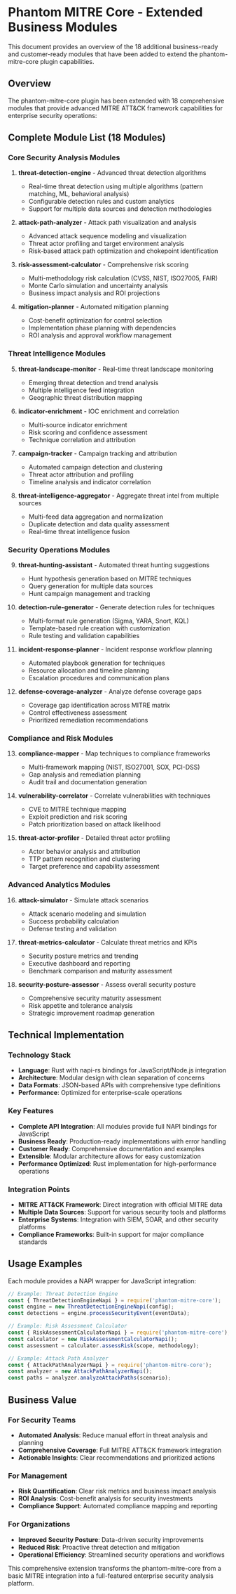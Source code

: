 # Phantom MITRE Core - Extended Business Modules

This document provides an overview of the 18 additional business-ready and customer-ready modules that have been added to extend the phantom-mitre-core plugin capabilities.

## Overview

The phantom-mitre-core plugin has been extended with 18 comprehensive modules that provide advanced MITRE ATT&CK framework capabilities for enterprise security operations:

## Complete Module List (18 Modules)

### Core Security Analysis Modules

1. **threat-detection-engine** - Advanced threat detection algorithms
   - Real-time threat detection using multiple algorithms (pattern matching, ML, behavioral analysis)
   - Configurable detection rules and custom analytics
   - Support for multiple data sources and detection methodologies

2. **attack-path-analyzer** - Attack path visualization and analysis  
   - Advanced attack sequence modeling and visualization
   - Threat actor profiling and target environment analysis
   - Risk-based attack path optimization and chokepoint identification

3. **risk-assessment-calculator** - Comprehensive risk scoring
   - Multi-methodology risk calculation (CVSS, NIST, ISO27005, FAIR)
   - Monte Carlo simulation and uncertainty analysis
   - Business impact analysis and ROI projections

4. **mitigation-planner** - Automated mitigation planning
   - Cost-benefit optimization for control selection
   - Implementation phase planning with dependencies
   - ROI analysis and approval workflow management

### Threat Intelligence Modules

5. **threat-landscape-monitor** - Real-time threat landscape monitoring
   - Emerging threat detection and trend analysis
   - Multiple intelligence feed integration
   - Geographic threat distribution mapping

6. **indicator-enrichment** - IOC enrichment and correlation
   - Multi-source indicator enrichment
   - Risk scoring and confidence assessment
   - Technique correlation and attribution

7. **campaign-tracker** - Campaign tracking and attribution
   - Automated campaign detection and clustering
   - Threat actor attribution and profiling
   - Timeline analysis and indicator correlation

8. **threat-intelligence-aggregator** - Aggregate threat intel from multiple sources
   - Multi-feed data aggregation and normalization
   - Duplicate detection and data quality assessment
   - Real-time threat intelligence fusion

### Security Operations Modules

9. **threat-hunting-assistant** - Automated threat hunting suggestions
   - Hunt hypothesis generation based on MITRE techniques
   - Query generation for multiple data sources
   - Hunt campaign management and tracking

10. **detection-rule-generator** - Generate detection rules for techniques
    - Multi-format rule generation (Sigma, YARA, Snort, KQL)
    - Template-based rule creation with customization
    - Rule testing and validation capabilities

11. **incident-response-planner** - Incident response workflow planning
    - Automated playbook generation for techniques
    - Resource allocation and timeline planning
    - Escalation procedures and communication plans

12. **defense-coverage-analyzer** - Analyze defense coverage gaps
    - Coverage gap identification across MITRE matrix
    - Control effectiveness assessment
    - Prioritized remediation recommendations

### Compliance and Risk Modules

13. **compliance-mapper** - Map techniques to compliance frameworks
    - Multi-framework mapping (NIST, ISO27001, SOX, PCI-DSS)
    - Gap analysis and remediation planning
    - Audit trail and documentation generation

14. **vulnerability-correlator** - Correlate vulnerabilities with techniques
    - CVE to MITRE technique mapping
    - Exploit prediction and risk scoring
    - Patch prioritization based on attack likelihood

15. **threat-actor-profiler** - Detailed threat actor profiling
    - Actor behavior analysis and attribution
    - TTP pattern recognition and clustering
    - Target preference and capability assessment

### Advanced Analytics Modules

16. **attack-simulator** - Simulate attack scenarios
    - Attack scenario modeling and simulation
    - Success probability calculation
    - Defense testing and validation

17. **threat-metrics-calculator** - Calculate threat metrics and KPIs
    - Security posture metrics and trending
    - Executive dashboard and reporting
    - Benchmark comparison and maturity assessment

18. **security-posture-assessor** - Assess overall security posture
    - Comprehensive security maturity assessment
    - Risk appetite and tolerance analysis
    - Strategic improvement roadmap generation

## Technical Implementation

### Technology Stack
- **Language**: Rust with napi-rs bindings for JavaScript/Node.js integration
- **Architecture**: Modular design with clean separation of concerns
- **Data Formats**: JSON-based APIs with comprehensive type definitions
- **Performance**: Optimized for enterprise-scale operations

### Key Features
- **Complete API Integration**: All modules provide full NAPI bindings for JavaScript
- **Business Ready**: Production-ready implementations with error handling
- **Customer Ready**: Comprehensive documentation and examples
- **Extensible**: Modular architecture allows for easy customization
- **Performance Optimized**: Rust implementation for high-performance operations

### Integration Points
- **MITRE ATT&CK Framework**: Direct integration with official MITRE data
- **Multiple Data Sources**: Support for various security tools and platforms
- **Enterprise Systems**: Integration with SIEM, SOAR, and other security platforms
- **Compliance Frameworks**: Built-in support for major compliance standards

## Usage Examples

Each module provides a NAPI wrapper for JavaScript integration:

```javascript
// Example: Threat Detection Engine
const { ThreatDetectionEngineNapi } = require('phantom-mitre-core');
const engine = new ThreatDetectionEngineNapi(config);
const detections = engine.processSecurityEvent(eventData);

// Example: Risk Assessment Calculator  
const { RiskAssessmentCalculatorNapi } = require('phantom-mitre-core');
const calculator = new RiskAssessmentCalculatorNapi();
const assessment = calculator.assessRisk(scope, methodology);

// Example: Attack Path Analyzer
const { AttackPathAnalyzerNapi } = require('phantom-mitre-core');
const analyzer = new AttackPathAnalyzerNapi();
const paths = analyzer.analyzeAttackPaths(scenario);
```

## Business Value

### For Security Teams
- **Automated Analysis**: Reduce manual effort in threat analysis and planning
- **Comprehensive Coverage**: Full MITRE ATT&CK framework integration
- **Actionable Insights**: Clear recommendations and prioritized actions

### For Management
- **Risk Quantification**: Clear risk metrics and business impact analysis  
- **ROI Analysis**: Cost-benefit analysis for security investments
- **Compliance Support**: Automated compliance mapping and reporting

### For Organizations
- **Improved Security Posture**: Data-driven security improvements
- **Reduced Risk**: Proactive threat detection and mitigation
- **Operational Efficiency**: Streamlined security operations and workflows

This comprehensive extension transforms the phantom-mitre-core from a basic MITRE integration into a full-featured enterprise security analysis platform.